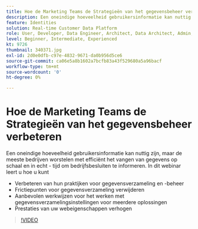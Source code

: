 ```yaml
---
title: Hoe de Marketing Teams de Strategieën van het gegevensbeheer verbeteren
description: Een oneindige hoeveelheid gebruikersinformatie kan nuttig zijn, maar de meeste bedrijven worstelen met efficiënt het vangen van gegevens op schaal en in echt - tijd om bedrijfsbesluiten te informeren.
feature: Identities
solution: Real-time Customer Data Platform
role: User, Developer, Data Engineer, Architect, Data Architect, Admin, Leader
level: Beginner, Intermediate, Experienced
kt: 9726
thumbnail: 340371.jpg
exl-id: 2d0e0dfb-c97e-4832-9671-da0b956d5ce6
source-git-commit: ca06e5a8b1602a7bcfb83a43f529680a5a96bacf
workflow-type: tm+mt
source-wordcount: '0'
ht-degree: 0%

---
```


# Hoe de Marketing Teams de Strategieën van het gegevensbeheer verbeteren

Een oneindige hoeveelheid gebruikersinformatie kan nuttig zijn, maar de meeste bedrijven worstelen met efficiënt het vangen van gegevens op schaal en in echt - tijd om bedrijfsbesluiten te informeren. In dit webinar leert u hoe u kunt

* Verbeteren van hun praktijken voor gegevensverzameling en -beheer
* Frictiepunten voor gegevensverzameling verwijderen
* Aanbevolen werkwijzen voor het werken met gegevensverzamelingsinstellingen voor meerdere oplossingen
* Prestaties van uw webeigenschappen verhogen

>[!VIDEO](https://video.tv.adobe.com/v/340371/?quality=12&learn=on)

